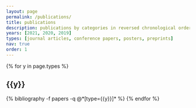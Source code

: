 ```yaml
---
layout: page
permalink: /publications/
title: publications
description: publications by categories in reversed chronological order. generated by jekyll-scholar.
years: [2021, 2020, 2019]
types: [journal articles, conference papers, posters, preprints]
nav: true
order: 1
---
```


<div class="publications">

{% for y in page.types %}

  <h2 class="year">{{y}}</h2>
  {% bibliography -f papers -q @*[type={{y}}]* %}
{% endfor %}

</div>

